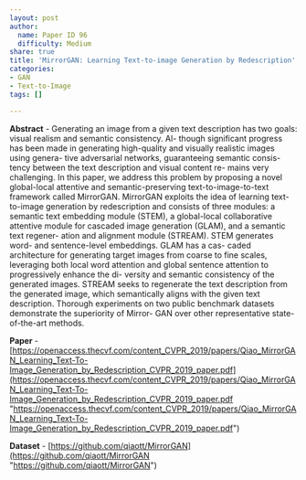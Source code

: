 ```yaml
---
layout: post
author:
  name: Paper ID 96
  difficulty: Medium
share: true
title: 'MirrorGAN: Learning Text-to-image Generation by Redescription'
categories:
- GAN
- Text-to-Image
tags: []

---
```

**Abstract** - Generating an image from a given text description has two goals: visual realism and semantic consistency. Al- though significant progress has been made in generating high-quality and visually realistic images using genera- tive adversarial networks, guaranteeing semantic consis- tency between the text description and visual content re- mains very challenging. In this paper, we address this problem by proposing a novel global-local attentive and semantic-preserving text-to-image-to-text framework called MirrorGAN. MirrorGAN exploits the idea of learning text- to-image generation by redescription and consists of three modules: a semantic text embedding module (STEM), a global-local collaborative attentive module for cascaded image generation (GLAM), and a semantic text regener- ation and alignment module (STREAM). STEM generates word- and sentence-level embeddings. GLAM has a cas- caded architecture for generating target images from coarse to fine scales, leveraging both local word attention and global sentence attention to progressively enhance the di- versity and semantic consistency of the generated images. STREAM seeks to regenerate the text description from the generated image, which semantically aligns with the given text description. Thorough experiments on two public benchmark datasets demonstrate the superiority of Mirror- GAN over other representative state-of-the-art methods.

**Paper** - [https://openaccess.thecvf.com/content_CVPR_2019/papers/Qiao_MirrorGAN_Learning_Text-To-Image_Generation_by_Redescription_CVPR_2019_paper.pdf](https://openaccess.thecvf.com/content_CVPR_2019/papers/Qiao_MirrorGAN_Learning_Text-To-Image_Generation_by_Redescription_CVPR_2019_paper.pdf "https://openaccess.thecvf.com/content_CVPR_2019/papers/Qiao_MirrorGAN_Learning_Text-To-Image_Generation_by_Redescription_CVPR_2019_paper.pdf")

**Dataset** - [https://github.com/qiaott/MirrorGAN](https://github.com/qiaott/MirrorGAN "https://github.com/qiaott/MirrorGAN")